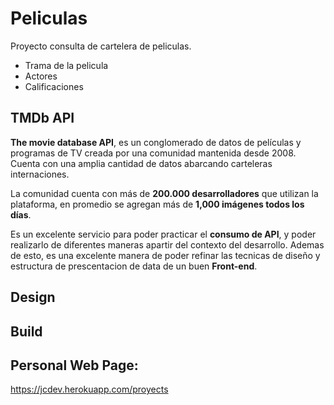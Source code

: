 # Peliculas

Proyecto consulta de cartelera de peliculas.
- Trama de la pelicula
- Actores
- Calificaciones

## TMDb API

**The movie database API**, es un conglomerado de datos de películas y programas de TV creada por una comunidad mantenida desde 2008. Cuenta con una amplia cantidad de datos abarcando carteleras internaciones.

La comunidad cuenta con más de **200.000 desarrolladores** que utilizan la plataforma, en promedio se agregan más de **1,000 imágenes todos los días**.

Es un excelente servicio para poder practicar el **consumo de API**, y poder realizarlo de diferentes maneras apartir del contexto del desarrollo.
Ademas de esto, es una excelente manera de poder refinar las tecnicas de diseño y estructura de prescentacion de data de un buen **Front-end**.

## Design


## Build


## Personal Web Page:

https://jcdev.herokuapp.com/proyects